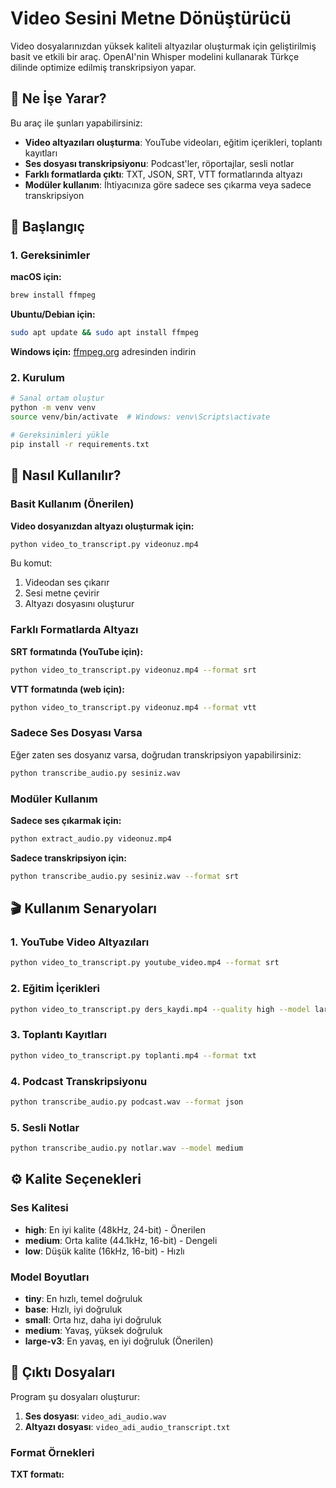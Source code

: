 # Video Sesini Metne Dönüştürücü

Video dosyalarınızdan yüksek kaliteli altyazılar oluşturmak için geliştirilmiş basit ve etkili bir araç. OpenAI'nin Whisper modelini kullanarak Türkçe dilinde optimize edilmiş transkripsiyon yapar.

## 🎯 Ne İşe Yarar?

Bu araç ile şunları yapabilirsiniz:

- **Video altyazıları oluşturma**: YouTube videoları, eğitim içerikleri, toplantı kayıtları
- **Ses dosyası transkripsiyonu**: Podcast'ler, röportajlar, sesli notlar
- **Farklı formatlarda çıktı**: TXT, JSON, SRT, VTT formatlarında altyazı
- **Modüler kullanım**: İhtiyacınıza göre sadece ses çıkarma veya sadece transkripsiyon

## 🚀 Başlangıç

### 1. Gereksinimler

**macOS için:**

```bash
brew install ffmpeg
```

**Ubuntu/Debian için:**

```bash
sudo apt update && sudo apt install ffmpeg
```

**Windows için:**
[ffmpeg.org](https://ffmpeg.org/download.html) adresinden indirin

### 2. Kurulum

```bash
# Sanal ortam oluştur
python -m venv venv
source venv/bin/activate  # Windows: venv\Scripts\activate

# Gereksinimleri yükle
pip install -r requirements.txt
```

## 📖 Nasıl Kullanılır?

### Basit Kullanım (Önerilen)

**Video dosyanızdan altyazı oluşturmak için:**

```bash
python video_to_transcript.py videonuz.mp4
```

Bu komut:

1. Videodan ses çıkarır
2. Sesi metne çevirir
3. Altyazı dosyasını oluşturur

### Farklı Formatlarda Altyazı

**SRT formatında (YouTube için):**

```bash
python video_to_transcript.py videonuz.mp4 --format srt
```

**VTT formatında (web için):**

```bash
python video_to_transcript.py videonuz.mp4 --format vtt
```

### Sadece Ses Dosyası Varsa

Eğer zaten ses dosyanız varsa, doğrudan transkripsiyon yapabilirsiniz:

```bash
python transcribe_audio.py sesiniz.wav
```

### Modüler Kullanım

**Sadece ses çıkarmak için:**

```bash
python extract_audio.py videonuz.mp4
```

**Sadece transkripsiyon için:**

```bash
python transcribe_audio.py sesiniz.wav --format srt
```

## 🎬 Kullanım Senaryoları

### 1. YouTube Video Altyazıları

```bash
python video_to_transcript.py youtube_video.mp4 --format srt
```

### 2. Eğitim İçerikleri

```bash
python video_to_transcript.py ders_kaydi.mp4 --quality high --model large-v3
```

### 3. Toplantı Kayıtları

```bash
python video_to_transcript.py toplanti.mp4 --format txt
```

### 4. Podcast Transkripsiyonu

```bash
python transcribe_audio.py podcast.wav --format json
```

### 5. Sesli Notlar

```bash
python transcribe_audio.py notlar.wav --model medium
```

## ⚙️ Kalite Seçenekleri

### Ses Kalitesi

- **high**: En iyi kalite (48kHz, 24-bit) - Önerilen
- **medium**: Orta kalite (44.1kHz, 16-bit) - Dengeli
- **low**: Düşük kalite (16kHz, 16-bit) - Hızlı

### Model Boyutları

- **tiny**: En hızlı, temel doğruluk
- **base**: Hızlı, iyi doğruluk
- **small**: Orta hız, daha iyi doğruluk
- **medium**: Yavaş, yüksek doğruluk
- **large-v3**: En yavaş, en iyi doğruluk (Önerilen)

## 📁 Çıktı Dosyaları

Program şu dosyaları oluşturur:

1. **Ses dosyası**: `video_adi_audio.wav`
2. **Altyazı dosyası**: `video_adi_audio_transcript.txt`

### Format Örnekleri

**TXT formatı:**
